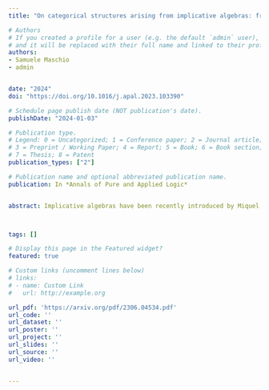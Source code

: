 ```yaml
---
title: "On categorical structures arising from implicative algebras: from topology to assemblies"

# Authors
# If you created a profile for a user (e.g. the default `admin` user), write the username (folder name) here 
# and it will be replaced with their full name and linked to their profile.
authors:
- Samuele Maschio
- admin


date: "2024"
doi: "https://doi.org/10.1016/j.apal.2023.103390"

# Schedule page publish date (NOT publication's date).
publishDate: "2024-01-03"

# Publication type.
# Legend: 0 = Uncategorized; 1 = Conference paper; 2 = Journal article;
# 3 = Preprint / Working Paper; 4 = Report; 5 = Book; 6 = Book section;
# 7 = Thesis; 8 = Patent
publication_types: ["2"]

# Publication name and optional abbreviated publication name.
publication: In *Annals of Pure and Applied Logic*


abstract: Implicative algebras have been recently introduced by Miquel in order to provide a unifying notion of model, encompassing the most relevant and used ones, such as realizability (both classical and intuitionistic), and forcing. In this work, we initially approach implicative algebras as a generalization of locales, and we extend  several topological-like concepts to the realm of implicative algebras, accompanied by various concrete examples. Then, we shift our focus to viewing implicative algebras as a generalization of partial combinatory algebras. We abstract the notion of a category of assemblies, partition assemblies, and modest sets to arbitrary implicative algebras, and thoroughly investigate their categorical properties and interrelationships.



tags: []

# Display this page in the Featured widget?
featured: true

# Custom links (uncomment lines below)
# links:
# - name: Custom Link
#   url: http://example.org

url_pdf: 'https://arxiv.org/pdf/2306.04534.pdf'
url_code: ''
url_dataset: ''
url_poster: ''
url_project: ''
url_slides: ''
url_source: ''
url_video: ''


---
```




